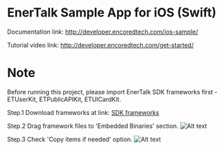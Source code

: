 # EnerTalk Sample App for iOS (Swift)


Documentation link: http://developer.encoredtech.com/ios-sample/

Tutorial video link: http://developer.encoredtech.com/get-started/


Note
====
Before running this project, please import EnerTalk SDK frameworks first - ETUserKit, ETPublicAPIKit, ETUICardKit.

Step.1 Download frameworks at link:
[SDK frameworks](http://developer.encoredtech.com/wp-content/uploads/2016/03/ETSDKs-v0.5.zip)

Step.2 Drag framework files to 'Embedded Binaries' section.
![Alt text](https://s3-ap-northeast-1.amazonaws.com/enertalk-home/screenshots/etsample_app01.png?raw=true "Drag frameworks")

Step.3 Check 'Copy items if needed' option.
![Alt text](https://s3-ap-northeast-1.amazonaws.com/enertalk-home/screenshots/etsample_app02.png?raw=true "Check option")

